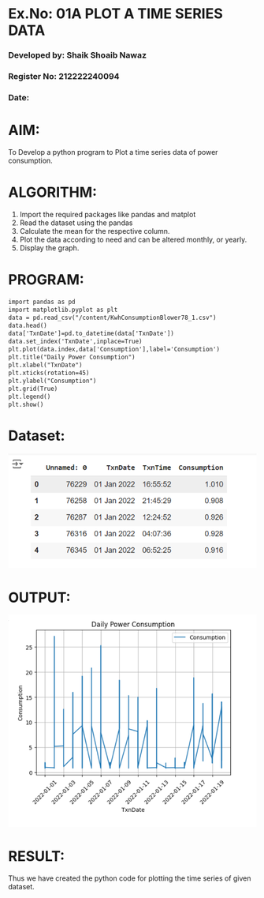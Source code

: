 # Ex.No: 01A PLOT A TIME SERIES DATA
###  Developed by: Shaik Shoaib Nawaz
###  Register No: 212222240094
###  Date:  

# AIM:
To Develop a python program to Plot a time series data of power consumption.
# ALGORITHM:
1. Import the required packages like pandas and matplot
2. Read the dataset using the pandas
3. Calculate the mean for the respective column.
4. Plot the data according to need and can be altered monthly, or yearly.
5. Display the graph.
# PROGRAM:
```
import pandas as pd
import matplotlib.pyplot as plt
data = pd.read_csv("/content/KwhConsumptionBlower78_1.csv")
data.head()
data['TxnDate']=pd.to_datetime(data['TxnDate'])
data.set_index('TxnDate',inplace=True)
plt.plot(data.index,data['Consumption'],label='Consumption')
plt.title("Daily Power Consumption")
plt.xlabel("TxnDate")
plt.xticks(rotation=45)
plt.ylabel("Consumption")
plt.grid(True)
plt.legend()
plt.show()
```

# Dataset:
![Dataset](image1.png)

# OUTPUT:

![Output](image2.png)






# RESULT:
Thus we have created the python code for plotting the time series of given dataset.
